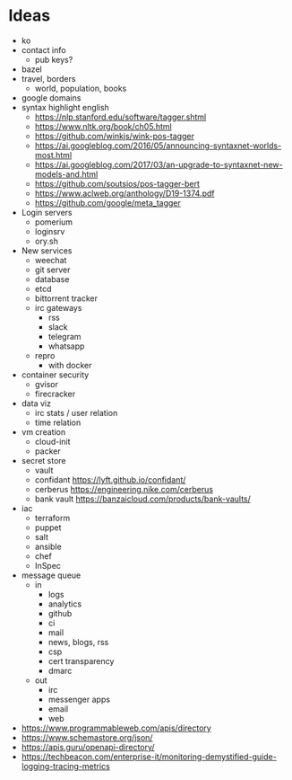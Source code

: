 # Ideas

- ko
- contact info
  - pub keys?
- bazel
- travel, borders
  - world, population, books
- google domains
- syntax highlight english
  - https://nlp.stanford.edu/software/tagger.shtml
  - https://www.nltk.org/book/ch05.html
  - https://github.com/winkjs/wink-pos-tagger
  - https://ai.googleblog.com/2016/05/announcing-syntaxnet-worlds-most.html
  - https://ai.googleblog.com/2017/03/an-upgrade-to-syntaxnet-new-models-and.html
  - https://github.com/soutsios/pos-tagger-bert
  - https://www.aclweb.org/anthology/D19-1374.pdf
  - https://github.com/google/meta_tagger
- Login servers
  - pomerium
  - loginsrv
  - ory.sh
- New services
  - weechat
  - git server
  - database
  - etcd
  - bittorrent tracker
  - irc gateways
    - rss
    - slack
    - telegram
    - whatsapp
  - repro
    - with docker
- container security
  - gvisor
  - firecracker
- data viz
  - irc stats / user relation
  - time relation
- vm creation
  - cloud-init
  - packer
- secret store
  - vault
  - confidant https://lyft.github.io/confidant/
  - cerberus https://engineering.nike.com/cerberus
  - bank vault https://banzaicloud.com/products/bank-vaults/
- iac
  - terraform
  - puppet
  - salt
  - ansible
  - chef
  - InSpec
- message queue
  - in
    - logs
    - analytics
    - github
    - ci
    - mail
    - news, blogs, rss
    - csp
    - cert transparency
    - dmarc
  - out
    - irc
    - messenger apps
    - email
    - web
- https://www.programmableweb.com/apis/directory
- https://www.schemastore.org/json/
- https://apis.guru/openapi-directory/
- https://techbeacon.com/enterprise-it/monitoring-demystified-guide-logging-tracing-metrics
